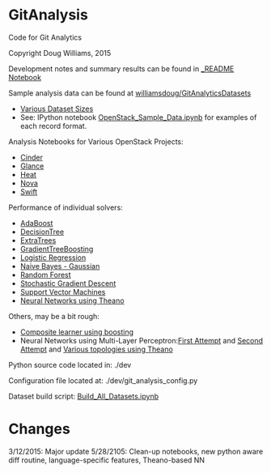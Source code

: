 GitAnalysis
===========

Code for Git Analytics

Copyright Doug Williams, 2015


Development notes and summary results can be found in [_README Notebook](http://nbviewer.ipython.org/github/williamsdoug/GitAnalysis/blob/master/_README.ipynb)

Sample analysis data can be found at [williamsdoug/GitAnalyticsDatasets](https://github.com/williamsdoug/GitAnalyticsDatasets)
- [Various Dataset Sizes](http://nbviewer.ipython.org/github/williamsdoug/GitAnalysis/blob/master/notebooks/Dataset_Sizes.ipynb)
- See: IPython notebook [OpenStack_Sample_Data.ipynb](http://nbviewer.ipython.org/github/williamsdoug/GitAnalysis/blob/master/notebooks/OpenStack_Sample_Data.ipynb) for examples of each record format.

Analysis Notebooks for Various OpenStack Projects:
- [Cinder](http://nbviewer.ipython.org/github/williamsdoug/GitAnalysis/blob/master/notebooks/Analysis_of_Cinder.ipynb)
- [Glance](http://nbviewer.ipython.org/github/williamsdoug/GitAnalysis/blob/master/notebooks/Analysis_of_Glance.ipynb)
- [Heat](http://nbviewer.ipython.org/github/williamsdoug/GitAnalysis/blob/master/notebooks/Analysis_of_Heat.ipynb)
- [Nova](http://nbviewer.ipython.org/github/williamsdoug/GitAnalysis/blob/master/notebooks/Analysis_of_Nova.ipynb)
- [Swift](http://nbviewer.ipython.org/github/williamsdoug/GitAnalysis/blob/master/notebooks/Analysis_of_Swift.ipynb)


Performance of individual solvers:

- [AdaBoost](http://nbviewer.ipython.org/github/williamsdoug/GitAnalysis/blob/master/notebooks/Curves_AdaBoost.ipynb)
- [DecisionTree](http://nbviewer.ipython.org/github/williamsdoug/GitAnalysis/blob/master/notebooks/Curves_DecisionTree.ipynb)
- [ExtraTrees](http://nbviewer.ipython.org/github/williamsdoug/GitAnalysis/blob/master/notebooks/Curves_ExtraTree.ipynb)
- [GradientTreeBoosting](http://nbviewer.ipython.org/github/williamsdoug/GitAnalysis/blob/master/notebooks/Curves_GradientTreeBoosting.ipynb)
- [Logistic Regression](http://nbviewer.ipython.org/github/williamsdoug/GitAnalysis/blob/master/notebooks/Curves_LogisticRegression.ipynb)
- [Naive Bayes - Gaussian](http://nbviewer.ipython.org/github/williamsdoug/GitAnalysis/blob/master/notebooks/Curves_NaiveBayes.ipynb)
- [Random Forest](http://nbviewer.ipython.org/github/williamsdoug/GitAnalysis/blob/master/notebooks/Curves_RandomForest.ipynb)
- [Stochastic Gradient Descent](http://nbviewer.ipython.org/github/williamsdoug/GitAnalysis/blob/master/notebooks/Curves_SGD.ipynb)
- [Support Vector Machines](http://nbviewer.ipython.org/github/williamsdoug/GitAnalysis/blob/master/notebooks/Curves_SVM.ipynb)
- [Neural Networks using Theano](http://nbviewer.ipython.org/github/williamsdoug/GitAnalysis/blob/master/notebooks/Curves_Theano_NN.ipynb)


Others, may be a bit rough:
- [Composite learner using boosting](http://nbviewer.ipython.org/github/williamsdoug/GitAnalysis/blob/master/notebooks/Composite_Learner.ipynb)
- Neural Networks using Multi-Layer Perceptron:[First Attempt](http://nbviewer.ipython.org/github/williamsdoug/GitAnalysis/blob/master/notebooks/MLP_Round_1.ipynb) and [Second Attempt](http://nbviewer.ipython.org/github/williamsdoug/GitAnalysis/blob/master/notebooks/MLP_Round_2.ipynb) and [Various topologies using Theano](http://nbviewer.ipython.org/github/williamsdoug/GitAnalysis/blob/master/notebooks/Curves_Theano_NN-NetworkSize.ipynb)

Python source code located in: ./dev

Configuration file located at: ./dev/git_analysis_config.py

Dataset build script: [Build_All_Datasets.ipynb](http://nbviewer.ipython.org/github/williamsdoug/GitAnalysis/blob/master/notebooks/Build_All_Datasets.ipynb)


Changes
=======

3/12/2015: Major update
5/28/2105:  Clean-up notebooks, new python aware diff routine, language-specific features, Theano-based NN